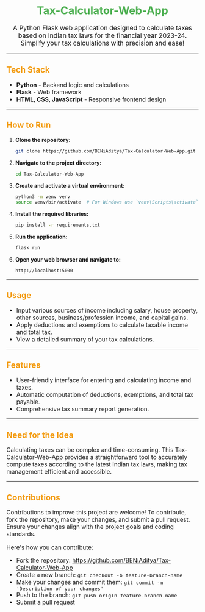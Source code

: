 <!-- README.md -->

<h1 align="center" style="color: #4CAF50;">Tax-Calculator-Web-App</h1>

<p align="center" style="font-size: 1.2em;">A Python Flask web application designed to calculate taxes based on Indian tax laws for the financial year 2023-24. Simplify your tax calculations with precision and ease!</p>

---

<h2 style="color: #f39c12;">Tech Stack</h2>
<ul style="font-size: 1.1em;">
    <li><strong>Python</strong> - Backend logic and calculations</li>
    <li><strong>Flask</strong> - Web framework</li>
    <li><strong>HTML, CSS, JavaScript</strong> - Responsive frontend design</li>
</ul>

---

<h2 style="color: #f39c12;">How to Run</h2>

1. **Clone the repository:**

    ```sh
    git clone https://github.com/BENiAditya/Tax-Calculator-Web-App.git
    ```

2. **Navigate to the project directory:**

    ```sh
    cd Tax-Calculator-Web-App
    ```

3. **Create and activate a virtual environment:**

    ```sh
    python3 -m venv venv
    source venv/bin/activate  # For Windows use `venv\Scripts\activate`
    ```

4. **Install the required libraries:**

    ```sh
    pip install -r requirements.txt
    ```

5. **Run the application:**

    ```sh
    flask run
    ```

6. **Open your web browser and navigate to:**

    ```sh
    http://localhost:5000
    ```

---

<h2 style="color: #f39c12;">Usage</h2>

<ul style="font-size: 1.1em;">
    <li>Input various sources of income including salary, house property, other sources, business/profession income, and capital gains.</li>
    <li>Apply deductions and exemptions to calculate taxable income and total tax.</li>
    <li>View a detailed summary of your tax calculations.</li>
</ul>

---

<h2 style="color: #f39c12;">Features</h2>

<ul style="font-size: 1.1em;">
    <li>User-friendly interface for entering and calculating income and taxes.</li>
    <li>Automatic computation of deductions, exemptions, and total tax payable.</li>
    <li>Comprehensive tax summary report generation.</li>
</ul>

---

<h2 style="color: #f39c12;">Need for the Idea</h2>
<p style="font-size: 1.1em;">Calculating taxes can be complex and time-consuming. This Tax-Calculator-Web-App provides a straightforward tool to accurately compute taxes according to the latest Indian tax laws, making tax management efficient and accessible.</p>

---

<h2 style="color: #f39c12;">Contributions</h2>
<p style="font-size: 1.1em;">Contributions to improve this project are welcome! To contribute, fork the repository, make your changes, and submit a pull request. Ensure your changes align with the project goals and coding standards.</p>

<p style="font-size: 1.1em;">Here's how you can contribute:</p>
<ul style="font-size: 1.1em;">
    <li>Fork the repository: <a href="https://github.com/BENiAditya/Tax-Calculator-Web-App">https://github.com/BENiAditya/Tax-Calculator-Web-App</a></li>
    <li>Create a new branch: <code>git checkout -b feature-branch-name</code></li>
    <li>Make your changes and commit them: <code>git commit -m 'Description of your changes'</code></li>
    <li>Push to the branch: <code>git push origin feature-branch-name</code></li>
    <li>Submit a pull request</li>
</ul>
